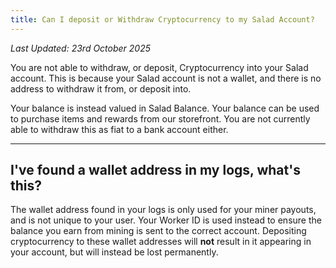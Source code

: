 ```yaml
---
title: Can I deposit or Withdraw Cryptocurrency to my Salad Account?
---
```


_Last Updated: 23rd October 2025_

You are not able to withdraw, or deposit, Cryptocurrency into your Salad account. This is because your Salad account is
not a wallet, and there is no address to withdraw it from, or deposit into.

Your balance is instead valued in Salad Balance. Your balance can be used to purchase items and rewards from our
storefront. You are not currently able to withdraw this as fiat to a bank account either.

---

## I've found a wallet address in my logs, what's this?

The wallet address found in your logs is only used for your miner payouts, and is not unique to your user. Your Worker
ID is used instead to ensure the balance you earn from mining is sent to the correct account. Depositing cryptocurrency
to these wallet addresses will **not** result in it appearing in your account, but will instead be lost permanently.
